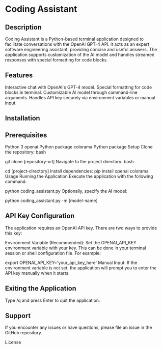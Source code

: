 # Coding Assistant
## Description
Coding Assistant is a Python-based terminal application designed to facilitate conversations with the OpenAI GPT-4 API. It acts as an expert software engineering assistant, providing concise and useful answers. The application supports customization of the AI model and handles streamed responses with special formatting for code blocks.

## Features
Interactive chat with OpenAI's GPT-4 model.
Special formatting for code blocks in terminal.
Customizable AI model through command-line arguments.
Handles API key securely via environment variables or manual input.

## Installation

## Prerequisites
Python 3
openai Python package
colorama Python package
Setup
Clone the repository:
bash

git clone [repository-url]
Navigate to the project directory:
bash

cd [project-directory]
Install dependencies:
pip install openai colorama
Usage
Running the Application
Execute the application with the following command:

python coding_assistant.py
Optionally, specify the AI model:

python coding_assistant.py -m [model-name]

## API Key Configuration
The application requires an OpenAI API key. There are two ways to provide this key:

Environment Variable (Recommended):
Set the OPENAI_API_KEY environment variable with your key. This can be done in your terminal session or shell configuration file. For example:

export OPENAI_API_KEY='your_api_key_here'
Manual Input:
If the environment variable is not set, the application will prompt you to enter the API key manually when it starts.

## Exiting the Application
Type /q and press Enter to quit the application.

## Support
If you encounter any issues or have questions, please file an issue in the GitHub repository.

License
